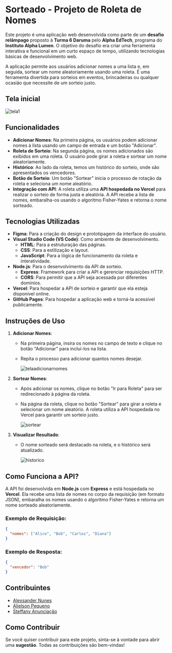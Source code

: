 # Sorteado - Projeto de Roleta de Nomes

Este projeto é uma aplicação web desenvolvida como parte de um **desafio relâmpago** proposto à **Turma 6 Daruma** pelo **Alpha EdTech**, programa do **Instituto Alpha Lumen**. O objetivo do desafio era criar uma ferramenta interativa e funcional em um curto espaço de tempo, utilizando tecnologias básicas de desenvolvimento web.

A aplicação permite aos usuários adicionar nomes a uma lista e, em seguida, sortear um nome aleatoriamente usando uma roleta. É uma ferramenta divertida para sorteios em eventos, brincadeiras ou qualquer ocasião que necessite de um sorteio justo.

## Tela inicial

![tela1](https://github.com/user-attachments/assets/f9380651-f79a-4268-8fd3-1a89a4b63be0)

## Funcionalidades

- **Adicionar Nomes**: Na primeira página, os usuários podem adicionar nomes à lista usando um campo de entrada e um botão "Adicionar".
- **Roleta de Sorteio**: Na segunda página, os nomes adicionados são exibidos em uma roleta. O usuário pode girar a roleta e sortear um nome aleatoriamente.
- **Histórico**: Ao lado da roleta, temos um histórico do sorteio, onde são apresentados os vencedores.
- **Botão de Sorteio**: Um botão "Sortear" inicia o processo de rotação da roleta e seleciona um nome aleatório.
- **Integração com API**: A roleta utiliza uma **API hospedada no Vercel** para realizar o sorteio de forma justa e aleatória. A API recebe a lista de nomes, embaralha-os usando o algoritmo Fisher-Yates e retorna o nome sorteado.

## Tecnologias Utilizadas

- **Figma**: Para a criação do design e prototipagem da interface do usuário.
- **Visual Studio Code (VS Code)**: Como ambiente de desenvolvimento.
  - **HTML**: Para a estruturação das páginas.
  - **CSS**: Para a estilização e layout.
  - **JavaScript**: Para a lógica de funcionamento da roleta e interatividade.
- **Node.js**: Para o desenvolvimento da API de sorteio.
  - **Express**: Framework para criar a API e gerenciar requisições HTTP.
  - **CORS**: Para permitir que a API seja acessada por diferentes domínios.
- **Vercel**: Para hospedar a API de sorteio e garantir que ela esteja disponível online.
- **GitHub Pages**: Para hospedar a aplicação web e torná-la acessível publicamente.

## Instruções de Uso

1. **Adicionar Nomes**:
   - Na primeira página, insira os nomes no campo de texto e clique no botão "Adicionar" para incluí-los na lista.
   - Repita o processo para adicionar quantos nomes desejar.
     
       ![telaadicionarnomes](https://github.com/user-attachments/assets/c51f2152-c6ea-4bc3-a29c-5c5f75fd0494)

2. **Sortear Nomes**:
   - Após adicionar os nomes, clique no botão "Ir para Roleta" para ser redirecionado à página da roleta.
   - Na página da roleta, clique no botão "Sortear" para girar a roleta e selecionar um nome aleatório. A roleta utiliza a API hospedada no Vercel para garantir um sorteio justo.
     
        ![sortear](https://github.com/user-attachments/assets/8cec1e92-a622-49db-b220-0212ed46115d)

3. **Visualizar Resultado**:
   - O nome sorteado será destacado na roleta, e o histórico será atualizado.
     
        ![historico](https://github.com/user-attachments/assets/0ba8a062-292c-4130-b472-45f2b8a5505b)

## Como Funciona a API?

A API foi desenvolvida em **Node.js** com **Express** e está hospedada no **Vercel**. Ela recebe uma lista de nomes no corpo da requisição (em formato JSON), embaralha os nomes usando o algoritmo Fisher-Yates e retorna um nome sorteado aleatoriamente.

### Exemplo de Requisição:
```json
{
  "nomes": ["Alice", "Bob", "Carlos", "Diana"]
}
```

### Exemplo de Resposta:
```json
{
  "vencedor": "Bob"
}
```

## Contribuintes

- [Alexsander Nunes](https://github.com/Alenes200)
- [Alielson Pequeno](https://github.com/alielsonfp)
- [Steffany Anunciação](https://github.com/steffanyperfil)

## Como Contribuir

Se você quiser contribuir para este projeto, sinta-se à vontade para abrir uma **sugestão**. 
Todas as contribuições são bem-vindas!